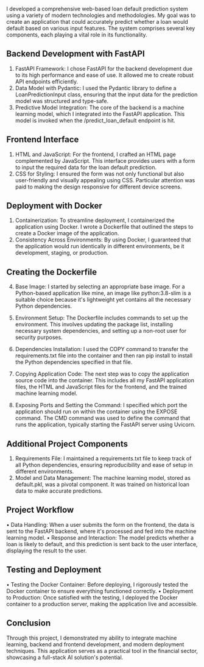 I developed a comprehensive web-based loan default prediction system using a variety of modern technologies and methodologies. My goal was to create an application that could accurately predict whether a loan would default based on various input features. The system comprises several key components, each playing a vital role in its functionality.

## Backend Development with FastAPI
1.	FastAPI Framework: I chose FastAPI for the backend development due to its high performance and ease of use. It allowed me to create robust API endpoints efficiently.
2.	Data Model with Pydantic: I used the Pydantic library to define a LoanPredictionInput class, ensuring that the input data for the prediction model was structured and type-safe.
3.	Predictive Model Integration: The core of the backend is a machine learning model, which I integrated into the FastAPI application. This model is invoked when the /predict_loan_default endpoint is hit.
   
## Frontend Interface
1.	HTML and JavaScript: For the frontend, I crafted an HTML page complemented by JavaScript. This interface provides users with a form to input the required data for the loan default prediction.
2.	CSS for Styling: I ensured the form was not only functional but also user-friendly and visually appealing using CSS. Particular attention was paid to making the design responsive for different device screens.
   
## Deployment with Docker
1.	Containerization: To streamline deployment, I containerized the application using Docker. I wrote a Dockerfile that outlined the steps to create a Docker image of the application.
2.	Consistency Across Environments: By using Docker, I guaranteed that the application would run identically in different environments, be it development, staging, or production.
   
## Creating the Dockerfile
4.	Base Image: I started by selecting an appropriate base image. For a Python-based application like mine, an image like python:3.8-slim is a suitable choice because it's lightweight yet contains all the necessary Python dependencies.
   
6.	Environment Setup: The Dockerfile includes commands to set up the environment. This involves updating the package list, installing necessary system dependencies, and setting up a non-root user for security purposes.
   
8.	Dependencies Installation: I used the COPY command to transfer the requirements.txt file into the container and then ran pip install to install the Python dependencies specified in that file.
   
10.	Copying Application Code: The next step was to copy the application source code into the container. This includes all my FastAPI application files, the HTML and JavaScript files for the frontend, and the trained machine learning model.
    
11.	Exposing Ports and Setting the Command: I specified which port the application should run on within the container using the EXPOSE command. The CMD command was used to define the command that runs the application, typically starting the FastAPI server using Uvicorn.

## Additional Project Components
1.	Requirements File: I maintained a requirements.txt file to keep track of all Python dependencies, ensuring reproducibility and ease of setup in different environments.
2.	Model and Data Management: The machine learning model, stored as default.pkl, was a pivotal component. It was trained on historical loan data to make accurate predictions.
   
## Project Workflow
•	Data Handling: When a user submits the form on the frontend, the data is sent to the FastAPI backend, where it's processed and fed into the machine learning model.
•	Response and Interaction: The model predicts whether a loan is likely to default, and this prediction is sent back to the user interface, displaying the result to the user.

## Testing and Deployment
•	Testing the Docker Container: Before deploying, I rigorously tested the Docker container to ensure everything functioned correctly.
•	Deployment to Production: Once satisfied with the testing, I deployed the Docker container to a production server, making the application live and accessible.

## Conclusion
Through this project, I demonstrated my ability to integrate machine learning, backend and frontend development, and modern deployment techniques. This application serves as a practical tool in the financial sector, showcasing a full-stack AI solution's potential.


